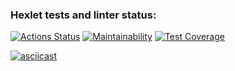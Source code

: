 ### Hexlet tests and linter status:

[![Actions Status](https://github.com/VladimirMastepanov/frontend-project-46/actions/workflows/hexlet-check.yml/badge.svg)](https://github.com/VladimirMastepanov/frontend-project-46/actions) [![Maintainability](https://api.codeclimate.com/v1/badges/e856060bb13eba1be9a7/maintainability)](https://codeclimate.com/github/VladimirMastepanov/frontend-project-46/maintainability) [![Test Coverage](https://api.codeclimate.com/v1/badges/e856060bb13eba1be9a7/test_coverage)](https://codeclimate.com/github/VladimirMastepanov/frontend-project-46/test_coverage)


[![asciicast](https://asciinema.org/a/8Au77dzLxiiQtHRNXm6AjeTNW.svg)](https://asciinema.org/a/8Au77dzLxiiQtHRNXm6AjeTNW)
